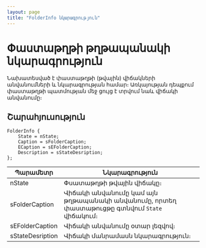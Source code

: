 ```yaml
---
layout: page
title: "FolderInfo նկարագրություն"
---
```


# Փաստաթղթի թղթապանակի նկարագրություն

Նախատեսված է փաստաթղթի (թվային) վիճակների անվանումների և նկարագրության համար։ Առկայության դեպքում փաստաթղթի պատմության մեջ ցույց է տրվում նաև վիճակի անվանումը։

## Շարահյուսություն

``` as4x
FolderInfo {
    State = nState;
    Caption = sFolderCaption; 
    ECaption = sEFolderCaption;
    Description = sStateDesription;
}; 
```

| Պարամետր | Նկարագրություն |
|--|--|
| nState | Փսատաթղթի թվային վիճակը։ |
| sFolderCaption | Վիճակի անվանումը կամ այն թղթապանակի անվանումը, որտեղ փաստաթուցթը գտնվում `State` վիճակում։ |
| sЕFolderCaption | Վիճակի անվանումը օտար լեզվով։ |
| sStateDesription | Վիճակի մանրամասն նկարագրություն։ |

